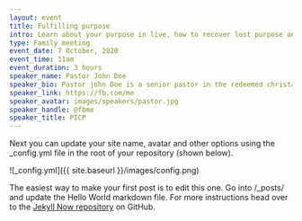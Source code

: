 ```yaml
---
layout: event
title: Fulfilling purpose
intro: Learn about your purpose in live, how to recover lost purpose and how you can fulfill purpose in today's world
type: Family meeting
event_date: 7 October, 2020
event_time: 11am
event_duration: 3 hours
speaker_name: Pastor John Doe
speaker_bio: Pastor john Doe is a senior pastor in the redeemed christain church of God in Nigeria
speaker_link: https://fb.com/me
speaker_avatar: images/speakers/pastor.jpg
speaker_handle: @fbme
speaker_title: PICP
---
```


Next you can update your site name, avatar and other options using the _config.yml file in the root of your repository (shown below).

![_config.yml]({{ site.baseurl }}/images/config.png)

The easiest way to make your first post is to edit this one. Go into /_posts/ and update the Hello World markdown file. For more instructions head over to the [Jekyll Now repository](https://github.com/barryclark/jekyll-now) on GitHub.